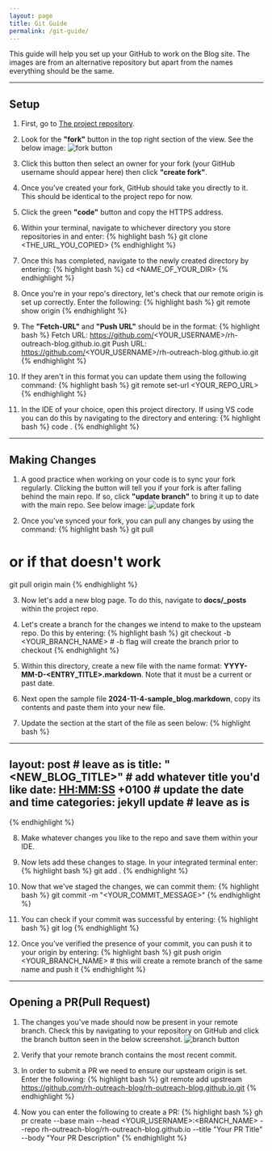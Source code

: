 ```yaml
---
layout: page
title: Git Guide
permalink: /git-guide/
---
```


This guide will help you set up your GitHub to work on the Blog site.
The images are from an alternative repository but apart from the names everything should be the same.


---
## Setup
   
1. First, go to [The project repository](https://github.com/rh-outreach-blog/rh-outreach-blog.github.io).
   
2. Look for the **"fork"** button in the top right section of the view. See the below image:
![fork button](/images/fork-button.png)

3. Click this button then select an owner for your fork (your GitHub username should appear here) then click **"create fork"**.

4. Once you've created your fork, GitHub should take you directly to it. This should be identical to the project repo for now.

5. Click the green **"code"** button and copy the HTTPS address.

6. Within your terminal, navigate to whichever directory you store repositories in and enter:
{% highlight bash %}
git clone <THE_URL_YOU_COPIED>
{% endhighlight %}

7. Once this has completed, navigate to the newly created directory by entering:
{% highlight bash %}
cd <NAME_OF_YOUR_DIR>
{% endhighlight %}

8. Once you're in your repo's directory, let's check that our remote origin is set up correctly. Enter the following:
{% highlight bash %}
git remote show origin
{% endhighlight %}

9. The **"Fetch-URL"** and **"Push URL"** should be in the format:
{% highlight bash %}
Fetch URL: https://github.com/<YOUR_USERNAME>/rh-outreach-blog.github.io.git
Push  URL: https://github.com/<YOUR_USERNAME>/rh-outreach-blog.github.io.git
{% endhighlight %}

10. If they aren't in this format you can update them using the following command:
{% highlight bash %}
git remote set-url <YOUR_REPO_URL>
{% endhighlight %}

11. In the IDE of your choice, open this project directory. If using VS code you can do this by navigating to the directory and entering:
{% highlight bash %}
code .
{% endhighlight %}

---
## Making Changes

1. A good practice when working on your code is to sync your fork regularly. Clicking the button will tell you if your fork is after falling behind the main repo. If so, click **"update branch"** to bring it up to date with the main repo. See below image:
![update fork](/images/update-fork.png)

2. Once you've synced your fork, you can pull any changes by using the command:
{% highlight bash %}
git pull
# or if that doesn't work
git pull origin main
{% endhighlight %}

3. Now let's add a new blog page. To do this, navigate to **docs/_posts** within the project repo.

4. Let's create a branch for the changes we intend to make to the upsteam repo. Do this by entering:
{% highlight bash %}
git checkout -b <YOUR_BRANCH_NAME> # -b flag will create the branch prior to checkout
{% endhighlight %}

5. Within this directory, create a new file with the name format: **YYYY-MM-D-<ENTRY_TITLE>.markdown**. Note that it must be a current or past date.

6. Next open the sample file **2024-11-4-sample_blog.markdown**, copy its contents and paste them into your new file.

7. Update the section at the start of the file as seen below:
{% highlight bash %}
---
layout: post # leave as is
title:  "<NEW_BLOG_TITLE>" # add whatever title you'd like
date:   <YYYY-MM-D> <HH:MM:SS> +0100 # update the date and time
categories: jekyll update # leave as is
---
{% endhighlight %}

8. Make whatever changes you like to the repo and save them within your IDE.

9. Now lets add these changes to stage. In your integrated terminal enter:
{% highlight bash %}
git add .
{% endhighlight %}

10. Now that we've staged the changes, we can commit them:
{% highlight bash %}
git commit -m "<YOUR_COMMIT_MESSAGE>"
{% endhighlight %}

11. You can check if your commit was successful by entering:
{% highlight bash %}
git log
{% endhighlight %}

12. Once you've verified the presence of your commit, you can push it to your origin by entering:
{% highlight bash %}
git push origin <YOUR_BRANCH_NAME> # this will create a remote branch of the same name and push it
{% endhighlight %}


---
## Opening a PR(Pull Request)

1. The changes you've made should now be present in your remote branch. Check this by navigating to your repository on GitHub and click the branch button seen in the below screenshot.
![branch button](/images/branch-icon.png)

2. Verify that your remote branch contains the most recent commit.
   
3. In order to submit a PR we need to ensure our upsteam origin is set. Enter the following:
{% highlight bash %}
git remote add upstream https://github.com/rh-outreach-blog/rh-outreach-blog.github.io.git
{% endhighlight %}

4. Now you can enter the following to create a PR:
{% highlight bash %}
gh pr create --base main --head <YOUR_USERNAME>:<BRANCH_NAME> --repo rh-outreach-blog/rh-outreach-blog.github.io --title "Your PR Title" --body "Your PR Description"
{% endhighlight %}




